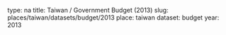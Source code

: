 type: na
title: Taiwan / Government Budget (2013)
slug: places/taiwan/datasets/budget/2013
place: taiwan
dataset: budget
year: 2013
